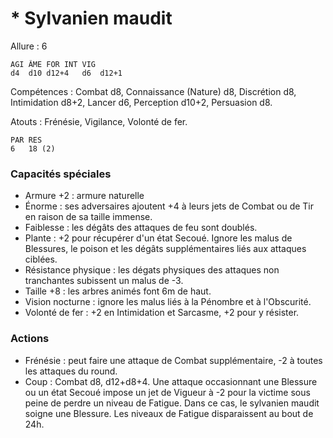 # * Sylvanien maudit

Allure : 6

	AGI	ÂME	FOR	INT	VIG
	d4	d10	d12+4	d6	d12+1

Compétences : Combat d8, Connaissance (Nature) d8, Discrétion d8, Intimidation d8+2, Lancer d6, Perception d10+2, Persuasion d8.

Atouts : Frénésie, Vigilance, Volonté de fer.

	PAR	RES
	6	18 (2)

### Capacités spéciales
- Armure +2 : armure naturelle
- Énorme : ses adversaires ajoutent +4 à leurs jets de Combat ou de Tir en raison de sa taille immense.
- Faiblesse : les dégâts des attaques de feu sont doublés.
- Plante : +2 pour récupérer d'un état Secoué. Ignore les malus de Blessures, le poison et les dégâts supplémentaires liés aux attaques ciblées.
- Résistance physique : les dégats physiques des attaques non tranchantes subissent un malus de -3.
- Taille +8 : les arbres animés font 6m de haut.
- Vision nocturne : ignore les malus liés à la Pénombre et à l'Obscurité.
- Volonté de fer : +2 en Intimidation et Sarcasme, +2 pour y résister.

### Actions
- Frénésie : peut faire une attaque de Combat supplémentaire, -2 à toutes les attaques du round.
- Coup : Combat d8, d12+d8+4. Une attaque occasionnant une Blessure ou un état Secoué impose un jet de Vigueur à -2 pour la victime sous peine de perdre un niveau de Fatigue. Dans ce cas, le sylvanien maudit soigne une Blessure. Les niveaux de Fatigue disparaissent au bout de 24h.
